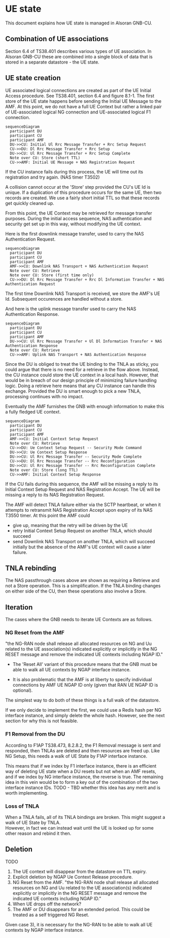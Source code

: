 # UE state

This document explains how UE state is managed in Alsoran GNB-CU.

## Combination of UE associations

Section 6.4 of TS38.401 describes various types of UE association.  In Alsoran GNB-CU these are combined into a single block of data that is stored in a separate datastore - the UE state.

## UE state creation

UE associated logical connections are created as part of the UE Initial Access procedure.  See TS38.401, section 6.4 and figure 8.1-1.  The first store of the UE state happens before sending the Initial UE Message to the AMF.  At this point,
we do not have a full UE Context but rather a linked pair of UE-associated logical NG connection and UE-associated logical F1 connection. 

```mermaid
sequenceDiagram
  participant DU
  participant CU
  participant AMF
  DU->>CU: Initial Ul Rrc Message Transfer + Rrc Setup Request
  CU->>DU: Dl Rrc Message Transfer + Rrc Setup
  DU->>CU: Ul Rrc Message Transfer + Rrc Setup Complete
  Note over CU: Store (short TTL)
  CU->>AMF: Initial UE Message + NAS Registration Request
```

If the CU instance fails during this process, the UE will time out its registration and try again.  (NAS timer T3502)

A collision cannot occur at the 'Store' step provided the CU's UE Id is unique.  If a duplication of this procedure occurs for
the same UE, then two records are created.  We use a fairly short initial TTL so that these records get quickly cleaned up.

From this point, the UE Context may be retrieved for message transfer purposes.  During the initial access sequence, NAS authentication and security get set up in this way, without modifying the UE context. 

Here is the first downlink message transfer, used to carry the NAS Authentication Request.  

```mermaid
sequenceDiagram
  participant DU
  participant CU
  participant AMF
  AMF->>CU: Downlink NAS Transport + NAS Authentication Request
  Note over CU: Retrieve
  Note over CU: Store (first time only)
  CU->>DU: Dl Rrc Message Transfer + Rrc Dl Information Transfer + NAS Authentication Request
```

The first time Downlink NAS Transport is received, we store the AMF's UE Id.  Subsequent occurences are handled without a store. 

And here is the uplink message transfer used to carry the NAS Authentication Response.

```mermaid
sequenceDiagram
  participant DU
  participant CU
  participant AMF
  DU->>CU: Ul Rrc Message Transfer + Ul Dl Information Transfer + NAS Authentication Response
  Note over CU: Retrieve
  CU->>AMF: Uplink NAS Transport + NAS Authentication Response
```

Since the DU is obliged to treat the UE binding to the TNLA as sticky, you could argue that there is no need for a retrieve 
in the flow above. Instead, the CU instance could store the UE context in a local hash.  However, that would be in breach of our
design principle of minimizing failure handling logic.  Doing a retrieve here means that any CU instance can handle this exchange.  Provided the DU is smart enough to pick a new TNLA, processing continues with no impact.

Eventually the AMF furnishes the GNB with enough information to make this a fully fledged UE context.

```mermaid
sequenceDiagram
  participant DU
  participant CU
  participant AMF
  AMF->>CU: Initial Context Setup Request
  Note over CU: Retrieve
  CU->>DU: Ue Context Setup Request -- Security Mode Command
  DU->>CU: Ue Context Setup Response
  DU->>CU: Ul Rrc Message Transfer -- Security Mode Complete
  CU->>DU: Dl Rrc Message Transfer -- Rrc Reconfiguration
  DU->>CU: Ul Rrc Message Transfer -- Rrc Reconfiguration Complete
  Note over CU: Store (long TTL)
  CU->>AMF: Initial Context Setup Response
```

If the CU fails during this sequence, the AMF will be missing a reply to its Initial Context Setup Request and NAS Registration Accept.  The UE will be missing a reply to its NAS Registration Request.  

The AMF will detect TNLA failure either via the SCTP heartbeat, or when it attempts to retransmit NAS Registration Accept upon expiry of its NAS T3550 timer.  At this point the AMF could
  -  give up, meaning that the retry will be driven by the UE
  -  retry Initial Context Setup Request on another TNLA, which should succeed
  -  send Downlink NAS Transport on another TNLA, which will succeed initially but the absence of the AMF's UE context will cause a later failure.

## TNLA rebinding

The NAS passthrough cases above are shown as requiring a Retrieve and not a Store operation.  This is a simplification.  If the TNLA binding changes on either side of the CU, then these operations also involve a Store.

## Iteration

The cases where the GNB needs to iterate UE Contexts are as follows.

### NG Reset from the AMF

"the NG-RAN node shall release all allocated resources on NG and Uu related to the UE association(s) indicated explicitly or implicitly in the NG RESET message and remove the indicated UE contexts including NGAP ID."  

-  The 'Reset All' variant of this procedure means that the GNB must be able to walk all UE contexts by NGAP interface instance. 

-  It is also problematic that the AMF is at liberty to specify individual connections by AMF UE NGAP ID only (given that RAN UE NGAP ID is optional).

The simplest way to do both of these things is a full walk of the datastore.  

If we only decide to implement the first, we could use a Redis hash per NG interface instance, and simply delete the whole hash.  However, see the next section for why this is not feasible.

### F1 Removal from the DU

According to F1AP TS38.473, 8.2.8.2, the F1 Removal message is sent and responded, then TNLAs are deleted and then resources are freed up.  Like NG Setup, this needs a walk of UE State by F1AP interface instance.  

This means that if we index by F1 interface instance, there is an efficient way of deleting UE state when a DU resets but not when an AMF resets, and if we index by NG interface instance, the reverse is true.  The remaining idea in this vein would be to form a key out of the combination of the two interface instance IDs.  TODO - TBD whether this idea has any merit and is worth implementing.

### Loss of TNLA

When a TNLA fails, all of its TNLA bindings are broken.  This might suggest a walk of UE State by TNLA.  
However, in fact we can instead wait until the UE is looked up for some other reason and rebind it then.

## Deletion

TODO

1) The UE context will disappear from the datastore on TTL expiry.
2) Explicit deletion by NGAP Ue Context Release procedure.
3) NG Reset from the AMF.  "the NG-RAN node shall release all allocated resources on NG and Uu related to the UE association(s) indicated explicitly or implicitly in the NG RESET message and remove the indicated UE contexts including NGAP ID."
4) When UE drops off the network?
5) The AMF or DU disappears for an extended period.  This could be treated as a self triggered NG Reset.

Given case 3), it is necessary for the NG-RAN to be able to walk all UE contexts by NGAP interface instance. 